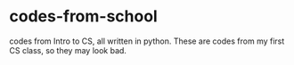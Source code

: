 # codes-from-school
codes from Intro to CS, all written in python. These are codes from my first CS class, so they may look bad. 
